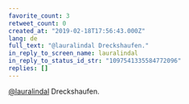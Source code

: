 ```yaml
---
favorite_count: 3
retweet_count: 0
created_at: "2019-02-18T17:56:43.000Z"
lang: de
full_text: "@lauralindal Dreckshaufen."
in_reply_to_screen_name: lauralindal
in_reply_to_status_id_str: "1097541335584772096"
replies: []
---
```


[@lauralindal](https://twitter.com/lauralindal) Dreckshaufen.
